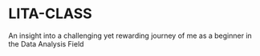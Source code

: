 # LITA-CLASS
An insight into a challenging yet rewarding journey of me as a beginner in the Data Analysis Field
